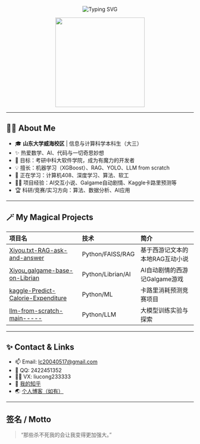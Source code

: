 <!-- 魔法动效（部分平台支持，移动端/PC端查看效果略有不同） -->
<p align="center">
  <img src="https://readme-typing-svg.demolab.com?font=Fira+Code&size=28&duration=3500&pause=1000&color=3EE6C4&vCenter=true&width=450&lines=%F0%9F%8C%88+Welcome+to+my+Magical+Space!+%F0%9F%8C%88;Liucong+%7C+SDU+%7C+AI+%7C+Math+%7C+Dreamer;Code+%E2%9D%A4%EF%B8%8F+Magic;Let%27s+explore+together..." alt="Typing SVG" />
</p>

<div align="center">
  <img src="https://media.giphy.com/media/v1.Y2lkPTc5MGI3NjExMDYzYzI3ZTZiYjAyZDgwZWM4YjZhM2E1YWMwZjUwYjY1YjViMTQ3MiZjdD1n/13HgwGsXF0aiGY/giphy.gif" width="240" />
</div>

---

## 🧙‍♂️ About Me

- 🎓 **山东大学威海校区** | 信息与计算科学本科生（大三）
- ✨ 热爱数学、AI、代码与一切奇思妙想
- 🚀 目标：考研中科大软件学院，成为有魔力的开发者
- 💡 擅长：机器学习（XGBoost）、RAG、YOLO、LLM from scratch
- 🌱 正在学习：计算机408、深度学习、算法、软工
- 🧑‍💻 项目经验：AI交互小说、Galgame自动剧情、Kaggle卡路里预测等
- 🏆 科研/竞赛/实习方向：算法、数据分析、AI应用

---

## 🪄 My Magical Projects

| 项目名 | 技术 | 简介 |
| :--- | :--- | :--- |
| [Xiyou.txt-RAG-ask-and-answer](https://github.com/Liucong-sdu/Xiyou.txt-RAG-ask-and-answer) | Python/FAISS/RAG | 基于西游记文本的本地RAG互动小说 |
| [Xiyou_galgame-base-on-Librian](https://github.com/Liucong-sdu/Xiyou_galgame-base-on-Librian) | Python/Librian/AI | AI自动剧情的西游记Galgame游戏 |
| [kaggle-Predict-Calorie-Expenditure](https://github.com/Liucong-sdu/kaggle-Predict-Calorie-Expenditure) | Python/ML | 卡路里消耗预测竞赛项目 |
| [llm-from-scratch-main-----](https://github.com/Liucong-sdu/llm-from-scratch-main-----) | Python/LLM | 大模型训练实验与探索 |

---

## ✨ Contact & Links

- 📫 Email: lc20040517@gmail.com
- 🐧 QQ: 2422451352
- 🧙‍♂️ VX: liucong233333
- 👀 [我的知乎](https://www.zhihu.com/people/da-bu-cong)
- 🌏 [个人博客（如有）](#)

---

## 签名 / Motto

> “那些杀不死我的会让我变得更加强大。”


